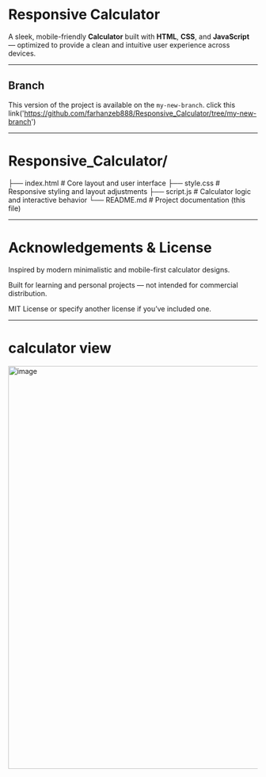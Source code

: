 # Responsive Calculator

A sleek, mobile-friendly **Calculator** built with **HTML**, **CSS**, and **JavaScript** — optimized to provide a clean and intuitive user experience across devices.

---

##  Branch

This version of the project is available on the `my-new-branch`.
click this link('https://github.com/farhanzeb888/Responsive_Calculator/tree/my-new-branch')

---

# Responsive_Calculator/
├── index.html # Core layout and user interface
├── style.css # Responsive styling and layout adjustments
├── script.js # Calculator logic and interactive behavior
└── README.md # Project documentation (this file)

---
# Acknowledgements & License

Inspired by modern minimalistic and mobile-first calculator designs.

Built for learning and personal projects — not intended for commercial distribution.

MIT License or specify another license if you’ve included one.

---
# calculator view 
<img width="594" height="814" alt="image" src="https://github.com/user-attachments/assets/98061033-9aa9-4a06-b2e7-c239732b4d59" />



